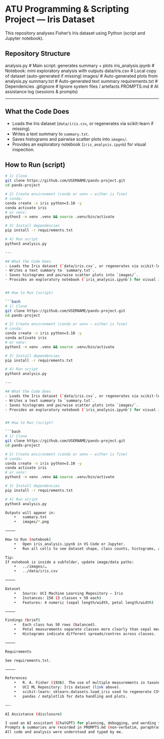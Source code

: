 # ATU Programming & Scripting Project — Iris Dataset

This repository analyses Fisher’s Iris dataset using Python (script and Jupyter notebook).


## Repository Structure

analysis.py          # Main script: generates summary + plots
iris_analysis.ipynb  # Notebook: mini exploratory analysis with outputs
data/iris.csv        # Local copy of dataset (auto-generated if missing)
images/              # Auto-generated plots from analysis.py
summary.txt          # Auto-generated text summary
requirements.txt     # Dependencies
.gitignore           # Ignore system files / artefacts
PROMPTS.md           # AI assistance log (sessions & prompts)

---

## What the Code Does
- Loads the Iris dataset (`data/iris.csv`, or regenerates via scikit-learn if missing).  
- Writes a text summary to `summary.txt`.  
- Saves histograms and pairwise scatter plots into `images/`.  
- Provides an exploratory notebook (`iris_analysis.ipynb`) for visual inspection.  


## How to Run (script)

```bash
# 1) Clone
git clone https://github.com/USERNAME/pands-project.git
cd pands-project

# 2) Create environment (conda or venv — either is fine)
# conda:
conda create -n iris python=3.10 -y
conda activate iris
# or venv:
python3 -m venv .venv && source .venv/bin/activate

# 3) Install dependencies
pip install -r requirements.txt

# 4) Run script
python3 analysis.py

---

## What the Code Does
- Loads the Iris dataset (`data/iris.csv`, or regenerates via scikit-learn if missing).  
- Writes a text summary to `summary.txt`.  
- Saves histograms and pairwise scatter plots into `images/`.  
- Provides an exploratory notebook (`iris_analysis.ipynb`) for visual inspection.  


## How to Run (script)

```bash
# 1) Clone
git clone https://github.com/USERNAME/pands-project.git
cd pands-project

# 2) Create environment (conda or venv — either is fine)
# conda:
conda create -n iris python=3.10 -y
conda activate iris
# or venv:
python3 -m venv .venv && source .venv/bin/activate

# 3) Install dependencies
pip install -r requirements.txt

# 4) Run script
python3 analysis.py

---

## What the Code Does
- Loads the Iris dataset (`data/iris.csv`, or regenerates via scikit-learn if missing).  
- Writes a text summary to `summary.txt`.  
- Saves histograms and pairwise scatter plots into `images/`.  
- Provides an exploratory notebook (`iris_analysis.ipynb`) for visual inspection.  


## How to Run (script)

```bash
# 1) Clone
git clone https://github.com/USERNAME/pands-project.git
cd pands-project

# 2) Create environment (conda or venv — either is fine)
# conda:
conda create -n iris python=3.10 -y
conda activate iris
# or venv:
python3 -m venv .venv && source .venv/bin/activate

# 3) Install dependencies
pip install -r requirements.txt

# 4) Run script
python3 analysis.py

Outputs will appear in:
	•	summary.txt
	•	images/*.png

⸻

How to Run (notebook)
	•	Open iris_analysis.ipynb in VS Code or Jupyter.
	•	Run all cells to see dataset shape, class counts, histograms, and scatter plots.

Tip:
If notebook is inside a subfolder, update image/data paths:
	•	../images/…
	•	../data/iris.csv

⸻

Dataset
	•	Source: UCI Machine Learning Repository — Iris
	•	Instances: 150 (3 classes × 50 each)
	•	Features: 4 numeric (sepal length/width, petal length/width)

⸻

Findings (brief)
	•	Each class has 50 rows (balanced).
	•	Petal measurements separate classes more clearly than sepal measurements.
	•	Histograms indicate different spreads/centres across classes.

⸻

Requirements

See requirements.txt.

⸻

References
	•	R. A. Fisher (1936). The use of multiple measurements in taxonomic problems.
	•	UCI ML Repository: Iris dataset (link above).
	•	scikit-learn: sklearn.datasets.load_iris used to regenerate CSV if missing.
	•	pandas / matplotlib for data handling and plots.

——-

AI Assistance (disclosure)

I used an AI assistant (ChatGPT) for planning, debugging, and wording the README.
Prompts & summaries are recorded in PROMPTS.md (non-verbatim, paraphrased).
All code and analysis were understood and typed by me.
